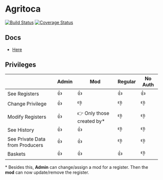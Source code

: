 # Agritoca

[![Build Status](https://travis-ci.com/mdmundo/agritoca-api.svg?token=zfA4xNhjqqTDRjuKoYwd&branch=main)](https://travis-ci.com/mdmundo/agritoca-api) [![Coverage Status](https://coveralls.io/repos/github/mdmundo/agritoca-api/badge.svg?branch=main&t=9Ll4xC)](https://coveralls.io/github/mdmundo/agritoca-api?branch=main)

## Docs

- [Here](https://documenter.getpostman.com/view/11086441/TVRrUj9u)

## Privileges

|  | Admin | Mod | Regular | No Auth |
| --- | --- | --- | --- | --- |
| See Registers | 👍 | 👍 | 👍 | 👍 |
| Change Privilege | 👍 | 👎 | 👎 | 👎 |
| Modify Registers | 👍 | 👉 Only those created by\* | 👎 | 👎 |
| See History | 👍 | 👍 | 👎 | 👎 |
| See Private Data from Producers | 👍 | 👍 | 👎 | 👎 |
| Baskets | 👍 | 👍 | 👍 | 👎 |

\* Besides this, **Admin** can change/assign a mod for a register. Then the **mod** can now update/remove the register.
